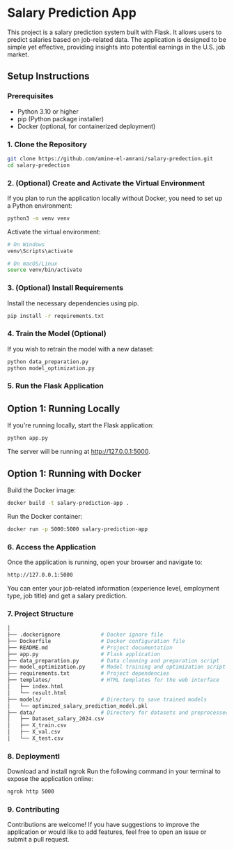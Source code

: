 # Salary Prediction App

This project is a salary prediction system built with Flask. It allows users to predict salaries based on job-related data. The application is designed to be simple yet effective, providing insights into potential earnings in the U.S. job market.

## Setup Instructions

### Prerequisites

- Python 3.10 or higher
- pip (Python package installer)
- Docker (optional, for containerized deployment)

### 1. Clone the Repository

```bash
git clone https://github.com/amine-el-amrani/salary-predection.git
cd salary-predection
```

### 2. (Optional) Create and Activate the Virtual Environment
If you plan to run the application locally without Docker, you need to set up a Python environment:

```bash
python3 -m venv venv
```

Activate the virtual environment:
```bash
# On Windows
venv\Scripts\activate

# On macOS/Linux
source venv/bin/activate
```
### 3. (Optional) Install Requirements
Install the necessary dependencies using pip.

```bash
pip install -r requirements.txt
```

### 4. Train the Model (Optional)
If you wish to retrain the model with a new dataset:

```bash
python data_preparation.py
python model_optimization.py
```

### 5. Run the Flask Application

## Option 1: Running Locally
If you're running locally, start the Flask application:

```bash
python app.py
```
The server will be running at http://127.0.0.1:5000.

## Option 1: Running with Docker
Build the Docker image:

```bash
docker build -t salary-prediction-app .
```
Run the Docker container:

```bash
docker run -p 5000:5000 salary-prediction-app
```
### 6. Access the Application
Once the application is running, open your browser and navigate to:

```bash
http://127.0.0.1:5000
```
You can enter your job-related information (experience level, employment type, job title) and get a salary prediction.

### 7. Project Structure
 
```bash
│
├── .dockerignore             # Docker ignore file
├── Dockerfile                # Docker configuration file
├── README.md                 # Project documentation
├── app.py                    # Flask application
├── data_preparation.py       # Data cleaning and preparation script
├── model_optimization.py     # Model training and optimization script
├── requirements.txt          # Project dependencies
├── templates/                # HTML templates for the web interface
│   ├── index.html
│   └── result.html
├── models/                   # Directory to save trained models
│   └── optimized_salary_prediction_model.pkl
├── data/                     # Directory for datasets and preprocessed data
│   ├── Dataset_salary_2024.csv
│   ├── X_train.csv
│   ├── X_val.csv
│   └── X_test.csv
```

### 8. Deploymentl

Download and install ngrok
Run the following command in your terminal to expose the application online:

```bash
ngrok http 5000
```

### 9. Contributing

Contributions are welcome! If you have suggestions to improve the application or would like to add features, feel free to open an issue or submit a pull request.

